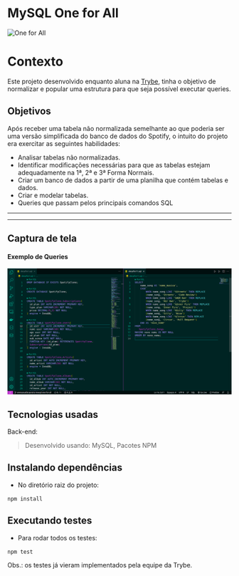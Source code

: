 # MySQL One for All

![One for All](https://c.tenor.com/aD95lPJipQsAAAAC/all-might-oh-my-goodness.gif)

# Contexto
Este projeto desenvolvido enquanto aluna na [Trybe](https://www.betrybe.com/), tinha o objetivo de normalizar e popular uma estrutura para que seja possível executar queries.


## Objetivos
Após receber uma tabela não normalizada semelhante ao que poderia ser uma versão simplificada do banco de dados do Spotify, o intuito do projeto era exercitar as seguintes habilidades:

- Analisar tabelas não normalizadas.
- Identificar modificações necessárias para que as tabelas estejam adequadamente na 1ª, 2ª e 3ª Forma Normais.
- Criar um banco de dados a partir de uma planilha que contém tabelas e dados.
- Criar e modelar tabelas.
- Queries que passam pelos principais comandos SQL
---


---

## Captura de tela

#### Exemplo de Queries
![Query](queries.png)


## Tecnologias usadas

Back-end:
> Desenvolvido usando: MySQL, Pacotes NPM


## Instalando dependências

* No diretório raiz do projeto:
```
npm install
```

## Executando testes

* Para rodar todos os testes:
```
npm test
```

Obs.: os testes já vieram implementados pela equipe da Trybe.